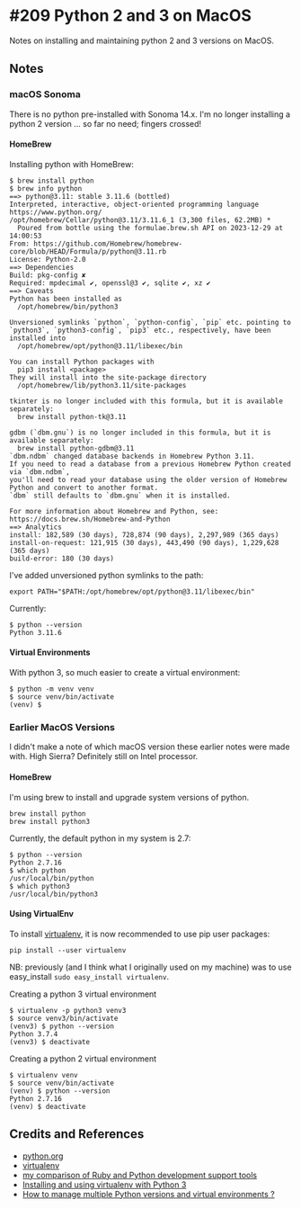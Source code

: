 # #209 Python 2 and 3 on MacOS

Notes on installing and maintaining python 2 and 3 versions on MacOS.

## Notes

### macOS Sonoma

There is no python pre-installed with Sonoma 14.x.
I'm no longer installing a python 2 version ... so far no need; fingers crossed!

#### HomeBrew

Installing python with HomeBrew:

    $ brew install python
    $ brew info python
    ==> python@3.11: stable 3.11.6 (bottled)
    Interpreted, interactive, object-oriented programming language
    https://www.python.org/
    /opt/homebrew/Cellar/python@3.11/3.11.6_1 (3,300 files, 62.2MB) *
      Poured from bottle using the formulae.brew.sh API on 2023-12-29 at 14:00:53
    From: https://github.com/Homebrew/homebrew-core/blob/HEAD/Formula/p/python@3.11.rb
    License: Python-2.0
    ==> Dependencies
    Build: pkg-config ✘
    Required: mpdecimal ✔, openssl@3 ✔, sqlite ✔, xz ✔
    ==> Caveats
    Python has been installed as
      /opt/homebrew/bin/python3

    Unversioned symlinks `python`, `python-config`, `pip` etc. pointing to
    `python3`, `python3-config`, `pip3` etc., respectively, have been installed into
      /opt/homebrew/opt/python@3.11/libexec/bin

    You can install Python packages with
      pip3 install <package>
    They will install into the site-package directory
      /opt/homebrew/lib/python3.11/site-packages

    tkinter is no longer included with this formula, but it is available separately:
      brew install python-tk@3.11

    gdbm (`dbm.gnu`) is no longer included in this formula, but it is available separately:
      brew install python-gdbm@3.11
    `dbm.ndbm` changed database backends in Homebrew Python 3.11.
    If you need to read a database from a previous Homebrew Python created via `dbm.ndbm`,
    you'll need to read your database using the older version of Homebrew Python and convert to another format.
    `dbm` still defaults to `dbm.gnu` when it is installed.

    For more information about Homebrew and Python, see: https://docs.brew.sh/Homebrew-and-Python
    ==> Analytics
    install: 182,589 (30 days), 728,874 (90 days), 2,297,989 (365 days)
    install-on-request: 121,915 (30 days), 443,490 (90 days), 1,229,628 (365 days)
    build-error: 180 (30 days)

I've added unversioned python symlinks to the path:

    export PATH="$PATH:/opt/homebrew/opt/python@3.11/libexec/bin"

Currently:

    $ python --version
    Python 3.11.6

#### Virtual Environments

With python 3, so much easier to create a virtual environment:

    $ python -m venv venv
    $ source venv/bin/activate
    (venv) $

### Earlier MacOS Versions

I didn't make a note of which macOS version these earlier notes were made with. High Sierra?
Definitely still on Intel processor.

#### HomeBrew

I'm using brew to install and upgrade system versions of python.

    brew install python
    brew install python3

Currently, the default python in my system is 2.7:

    $ python --version
    Python 2.7.16
    $ which python
    /usr/local/bin/python
    $ which python3
    /usr/local/bin/python3

#### Using VirtualEnv

To install [virtualenv](https://virtualenv.readthedocs.org/en/latest/), it is now recommended to use pip user packages:

    pip install --user virtualenv

NB: previously (and I think what I originally used on my machine) was to use easy_install `sudo easy_install virtualenv`.

Creating a python 3 virtual environment

    $ virtualenv -p python3 venv3
    $ source venv3/bin/activate
    (venv3) $ python --version
    Python 3.7.4
    (venv3) $ deactivate

Creating a python 2 virtual environment

    $ virtualenv venv
    $ source venv/bin/activate
    (venv) $ python --version
    Python 2.7.16
    (venv) $ deactivate

## Credits and References

* [python.org](https://www.python.org/)
* [virtualenv](https://virtualenv.readthedocs.org/en/latest/)
* [my comparison of Ruby and Python development support tools](https://blog.tardate.com/2012/10/the-full-monty-from-ruby-to-python.html)
* [Installing and using virtualenv with Python 3](https://help.dreamhost.com/hc/en-us/articles/115000695551-Installing-and-using-virtualenv-with-Python-3)
* [How to manage multiple Python versions and virtual environments ?](https://www.freecodecamp.org/news/manage-multiple-python-versions-and-virtual-environments-venv-pyenv-pyvenv-a29fb00c296f/)

